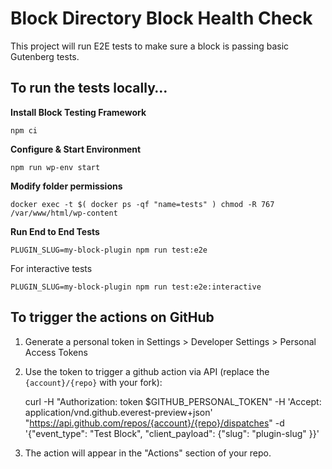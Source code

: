 # Block Directory Block Health Check

This project will run E2E tests to make sure a block is passing basic Gutenberg tests.

## To run the tests locally…

**Install Block Testing Framework**

	npm ci

**Configure & Start Environment**

	npm run wp-env start

**Modify folder permissions**

	docker exec -t $( docker ps -qf "name=tests" ) chmod -R 767 /var/www/html/wp-content

**Run End to End Tests**

	PLUGIN_SLUG=my-block-plugin npm run test:e2e
	
For interactive tests

	PLUGIN_SLUG=my-block-plugin npm run test:e2e:interactive

## To trigger the actions on GitHub

1. Generate a personal token in Settings > Developer Settings > Personal Access Tokens
2. Use the token to trigger a github action via API (replace the `{account}/{repo}` with your fork):

	curl -H "Authorization: token $GITHUB_PERSONAL_TOKEN" -H 'Accept: application/vnd.github.everest-preview+json' "https://api.github.com/repos/{account}/{repo}/dispatches" -d '{"event_type": "Test Block", "client_payload": {"slug": "plugin-slug" }}'

3. The action will appear in the "Actions" section of your repo.
